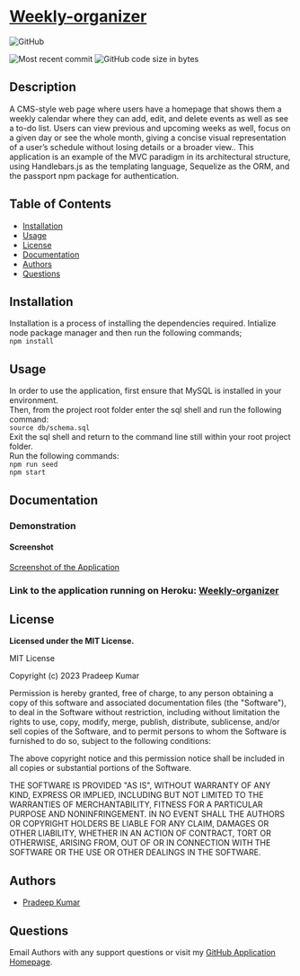 # [Weekly-organizer](https://github.com/pra18apr/Project-2---weekly-organizer)
  
  ![GitHub](https://img.shields.io/github/license/pra18apr/Project-2---weekly-organizer?style=plastic)
  
  ![Most recent commit](https://img.shields.io/github/last-commit/pra18apr/Project-2---weekly-organizer)
  ![GitHub code size in bytes](https://img.shields.io/github/languages/code-size/pra18apr/Project-2---weekly-organizer)

## Description

  A CMS-style web page where users have a homepage that shows them a weekly calendar where they can add, edit, and delete events as well as see a to-do list. Users can view previous and upcoming weeks as well, focus on a given day or see the whole month, giving a concise visual representation of a user’s schedule without losing details or a broader view.. This application is an example of the MVC paradigm in its architectural structure, using Handlebars.js as the templating language, Sequelize as the ORM, and the passport npm package for authentication.

## Table of Contents

* [Installation](##Installation)
* [Usage](##Usage)
* [License](##License)
* [Documentation](##Documentation)
* [Authors](##Authors)
* [Questions](##Questions)
  
## Installation

Installation is a process of installing the dependencies required.
Intialize node package manager and then run the following commands;  
`npm install`


## Usage

 In order to use the application, first ensure that MySQL is installed in your environment.\
 Then, from the project root folder enter the sql shell and run the following command:\
`source db/schema.sql`\
Exit the sql shell and return to the command line still within your root project folder.\
Run the following commands:\
`npm run seed`\
`npm start`

## Documentation

### Demonstration

#### Screenshot

[Screenshot of the Application](image.png)
### Link to the application running on Heroku: [Weekly-organizer](https://tranquil-cliffs-08653-47fa797c3d17.herokuapp.com/)


## License

  **Licensed under the MIT License.**

 MIT License

Copyright (c) 2023 Pradeep Kumar

Permission is hereby granted, free of charge, to any person obtaining a copy
of this software and associated documentation files (the "Software"), to deal
in the Software without restriction, including without limitation the rights
to use, copy, modify, merge, publish, distribute, sublicense, and/or sell
copies of the Software, and to permit persons to whom the Software is
furnished to do so, subject to the following conditions:

The above copyright notice and this permission notice shall be included in all
copies or substantial portions of the Software.

THE SOFTWARE IS PROVIDED "AS IS", WITHOUT WARRANTY OF ANY KIND, EXPRESS OR
IMPLIED, INCLUDING BUT NOT LIMITED TO THE WARRANTIES OF MERCHANTABILITY,
FITNESS FOR A PARTICULAR PURPOSE AND NONINFRINGEMENT. IN NO EVENT SHALL THE
AUTHORS OR COPYRIGHT HOLDERS BE LIABLE FOR ANY CLAIM, DAMAGES OR OTHER
LIABILITY, WHETHER IN AN ACTION OF CONTRACT, TORT OR OTHERWISE, ARISING FROM,
OUT OF OR IN CONNECTION WITH THE SOFTWARE OR THE USE OR OTHER DEALINGS IN THE
SOFTWARE.

## Authors
* [Pradeep Kumar](https://github.com/pra18apr)


## Questions  

Email Authors with any support questions 
or visit my [GitHub Application Homepage](https://github.com/pra18apr/Project-2---weekly-organizer).
